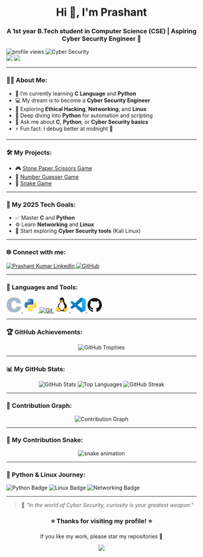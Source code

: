 <h1 align="center">Hi 👋, I'm Prashant</h1>
<h3 align="center">A 1st year B.Tech student in Computer Science (CSE) | Aspiring Cyber Security Engineer 🔐</h3>

<img align="right" alt="Cyber Security" width="400" src="https://media.giphy.com/media/qgQUggAC3Pfv687qPC/giphy.gif">

<p align="left">
  <img src="https://komarev.com/ghpvc/?username=prashantpkg777-blip&label=Profile%20views&color=00b4d8&style=flat-square" alt="profile views" />
  <img src="https://img.shields.io/github/followers/prashantpkg777-blip?label=Followers&style=flat-square&color=0077b6"/>
  <img src="https://img.shields.io/github/stars/prashantpkg777-blip?label=Stars&style=flat-square&color=00b4d8"/>
</p>

---

### 👨‍💻 About Me:
- 🌱 I’m currently learning **C Language** and **Python**
- 💻 My dream is to become a **Cyber Security Engineer**
- 🚀 Exploring **Ethical Hacking**, **Networking**, and **Linux**
- 🐍 Deep diving into **Python** for automation and scripting
- 💬 Ask me about **C**, **Python**, or **Cyber Security basics**
- ⚡ Fun fact: I debug better at midnight 🌙

---

### 🛠️ My Projects:
- 🎮 [Stone Paper Scissors Game](https://github.com/prashantpkg777-blip/C-language-with-Problems-and-Projects/tree/main/PROJECT_2)
- 🔢 [Number Guesser Game](https://github.com/prashantpkg777-blip/C-language-with-Problems-and-Projects/tree/main/PROJECT_1)
- 🐍 [Snake Game](https://github.com/prashantpkg777-blip/C-language-with-Problems-and-Projects/tree/main/PROJECT_3)

---

### 🚀 My 2025 Tech Goals:
- ✅ Master **C** and **Python**
- ⚙️ Learn **Networking** and **Linux**
- 🔐 Start exploring **Cyber Security tools** (Kali Linux)

---

### 🌐 Connect with me:
<p align="left">
<a href="https://www.linkedin.com/in/prashant-kumar-440a322b8/" target="blank">
  <img align="center" src="https://raw.githubusercontent.com/rahuldkjain/github-profile-readme-generator/master/src/images/icons/Social/linked-in-alt.svg" alt="Prashant Kumar LinkedIn" height="30" width="40" />
</a>
<a href="https://github.com/prashantpkg777-blip" target="blank">
  <img align="center" src="https://raw.githubusercontent.com/rahuldkjain/github-profile-readme-generator/master/src/images/icons/Social/github.svg" alt="GitHub" height="30" width="40" />
</a>
</p>

---

### 🧩 Languages and Tools:
<p align="left"> 
<a href="https://www.cprogramming.com/" target="_blank" rel="noreferrer"> 
<img src="https://raw.githubusercontent.com/devicons/devicon/master/icons/c/c-original.svg" alt="C" width="40" height="40"/> 
</a> 
<a href="https://www.python.org" target="_blank" rel="noreferrer"> 
<img src="https://raw.githubusercontent.com/devicons/devicon/master/icons/python/python-original.svg" alt="Python" width="40" height="40"/> 
</a> 
<a href="https://git-scm.com/" target="_blank" rel="noreferrer"> 
<img src="https://www.vectorlogo.zone/logos/git-scm/git-scm-icon.svg" alt="Git" width="40" height="40"/> 
</a> 
<a href="https://www.linux.org/" target="_blank" rel="noreferrer"> 
<img src="https://raw.githubusercontent.com/devicons/devicon/master/icons/linux/linux-original.svg" alt="Linux" width="40" height="40"/> 
</a> 
<a href="https://code.visualstudio.com/" target="_blank" rel="noreferrer"> 
<img src="https://raw.githubusercontent.com/devicons/devicon/master/icons/vscode/vscode-original.svg" alt="VS Code" width="40" height="40"/> 
</a> 
<a href="https://www.github.com/" target="_blank" rel="noreferrer"> 
<img src="https://raw.githubusercontent.com/devicons/devicon/master/icons/github/github-original.svg" alt="Github" width="40" height="40"/> 
</a> 
  
</p>

---

### 🏆 GitHub Achievements:
<p align="center">
  <img src="https://github-profile-trophy.vercel.app/?username=prashantpkg777-blip&theme=flat&no-frame=false&margin-w=15&no-bg=true&column=6&title=Stars,Followers,Commit,Repo,PullRequest,Issues" alt="GitHub Trophies" />
</p>

---

### 📊 My GitHub Stats:
<div align="center">
  <img src="https://github-readme-stats.vercel.app/api?username=prashantpkg777-blip&show_icons=true&theme=transparent&border_color=4A90E2&hide_border=false&rank_icon=github&card_width=450" alt="GitHub Stats" />
  
  <img src="https://github-readme-stats.vercel.app/api/top-langs/?username=prashantpkg777-blip&layout=compact&theme=transparent&border_color=4A90E2&hide_border=false&card_width=340" alt="Top Languages" />
  
  <img src="https://github-readme-streak-stats.herokuapp.com/?user=prashantpkg777-blip&theme=transparent&border=4A90E2&ring=4A90E2&fire=4A90E2&currStreakLabel=4A90E2&hide_border=false" alt="GitHub Streak" />
</div>

---

### 🌈 Contribution Graph:
<p align="center">
  <img src="https://github-readme-activity-graph.vercel.app/graph?username=prashantpkg777-blip&bg_color=ffffff&color=0e75b6&line=4A90E2&point=1e90ff&area=true&radius=10&hide_border=false" alt="Contribution Graph" />
</p>

---

### 🐍 My Contribution Snake:
<p align="center">
  <img src="https://raw.githubusercontent.com/prashantpkg777-blip/prashantpkg777-blip/output/github-contribution-grid-snake.svg" alt="snake animation" />
</p>

---

### 🧠 Python & Linux Journey:
![Python Badge](https://img.shields.io/badge/Python-Intermediate-blue?logo=python&logoColor=white)
![Linux Badge](https://img.shields.io/badge/Linux%20Learner-yellow?logo=linux&logoColor=black)
![Networking Badge](https://img.shields.io/badge/Networking-Studying-orange?style=flat-square)

---

> 💬 *"In the world of Cyber Security, curiosity is your greatest weapon."*

<h3 align="center">⭐ Thanks for visiting my profile! ⭐</h3>
<p align="center">If you like my work, please star my repositories 💖</p>
<!-- Animated Wave Footer -->
<div align="center">
  <img src="https://capsule-render.vercel.app/api?type=waving&color=00b4d8&height=100&section=footer"/>
</div>
